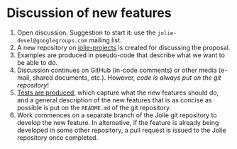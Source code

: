 # Discussion of new features

1. Open discussion. Suggestion to start it: use the `jolie-devel@googlegroups.com` mailing list.
2. A new repository on [jolie-projects](https://github.com/jolie-projects) is created for discussing the proposal.
3. Examples are produced in pseudo-code that describe what we want to be able to do.
4. Discussion continues on GitHub \(in-code comments\) or other media \(e-mail, shared documents, etc.\). However, _code is always put on the git repository_!
5. [Tests are produced](https://github.com/jolielang/developer-guide/tree/b5749ca31c05ed4e803574d335aefd2cc0be944e/tests.html), which capture what the new features should do, and a general description of the new features that is as concise as possible is put on the `README.md` of the git repository.
6. Work commences on a separate branch of the Jolie git repository to develop the new feature. In alternative, if the feature is already being developed in some other repository, a pull request is issued to the Jolie repository once completed.

